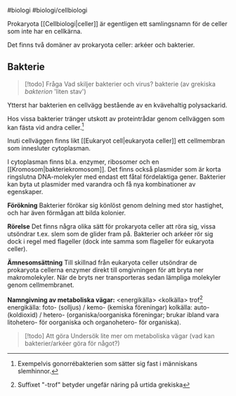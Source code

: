 #biologi #biologi/cellbiologi 

Prokaryota [[Cellbiologi|celler]] är egentligen ett samlingsnamn för de celler som inte har en cellkärna.

Det finns två domäner av prokaryota celler: arkéer och bakterier.

## Bakterie
> [!todo] Fråga
> Vad skiljer bakterier och virus?
> bakterie (av grekiska *bakterion* 'liten stav')

Ytterst har bakterien en cellvägg bestående av en kvävehaltig polysackarid.

Hos vissa bakterier tränger utskott av proteintrådar genom cellväggen som kan fästa vid andra celler.[^1]

Inuti cellväggen finns likt [[Eukaryot cell|eukaryota celler]] ett cellmembran som innesluter cytoplasman.

I cytoplasman finns bl.a. enzymer, ribosomer och en [[Kromosom|bakteriekromosom]]. Det finns också plasmider som är korta ringslutna DNA-molekyler med endast ett fåtal fördelaktiga gener. Bakterier kan byta ut plasmider med varandra och få nya kombinationer av egenskaper.

**Förökning**
Bakterier förökar sig könlöst genom delning med stor hastighet, och har även förmågan att bilda kolonier.

**Rörelse**
Det finns några olika sätt för prokaryota celler att röra sig, vissa utsöndrar t.ex. slem som de glider fram på. Bakterier och arkéer rör sig dock i regel med flageller (dock inte samma som flageller för eukaryota celler).

**Ämnesomsättning**
Till skillnad från eukaryota celler utsöndrar de prokaryota cellerna enzymer direkt till omgivningen för att bryta ner makromolekyler. När de bryts ner transporteras sedan lämpliga molekyler genom cellmembranet.

**Namngivning av metaboliska vägar:**
\<energikälla\> \<kolkälla\>  trof[^2]
energikälla: foto- (solljus) / kemo- (kemiska föreningar)
kolkälla: auto- (koldioxid) / hetero- (organiska/oorganiska föreningar; brukar ibland vara litohetero- för oorganiska och organohetero- för organiska).

> [!todo]  Att göra
> Undersök lite mer om metaboliska vägar (vad kan bakterier/arkéer göra för något?)

[^1]: Exempelvis gonorrébakterien som sätter sig fast i människans slemhinnor.
[^2]: Suffixet "-trof" betyder ungefär näring på urtida grekiska